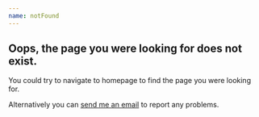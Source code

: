 ```yaml
---
name: notFound
---
```


## Oops, the page you were looking for does not exist.

You could try to navigate to homepage to find the page you were looking for.

Alternatively you can [send me an email](contact) to report any problems.
